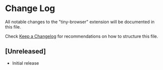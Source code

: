 # Change Log
All notable changes to the "tiny-browser" extension will be documented in this file.

Check [Keep a Changelog](http://keepachangelog.com/) for recommendations on how to structure this file.

## [Unreleased]
- Initial release